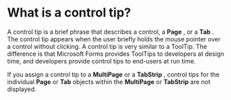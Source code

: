 
# What is a control tip?

A control tip is a brief phrase that describes a control, a  **Page** , or a **Tab** . The control tip appears when the user briefly holds the mouse pointer over a control without clicking. A control tip is very similar to a ToolTip. The difference is that Microsoft Forms provides ToolTips to developers at design time, and developers provide control tips to end-users at run time.

If you assign a control tip to a  **MultiPage** or a **TabStrip** , control tips for the individual **Page** or **Tab** objects within the **MultiPage** or **TabStrip** are not displayed.
